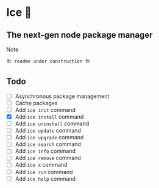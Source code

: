 # Ice 🧊

## The next-gen node package manager

> [!NOTE]
> `🏗️ readme under construction 🏗️`

## Todo

- [ ] Asynchronous package management
- [ ] Cache packages
- [ ] Add `ice init` command
- [x] Add `ice install` command
- [ ] Add `ice uninstall` command
- [ ] Add `ice update` command
- [ ] Add `ice upgrade` command
- [ ] Add `ice search` command
- [ ] Add `ice info` command
- [ ] Add `ice remove` command
- [ ] Add `ice x` command
- [ ] Add `ice run` command
- [ ] Add `ice help` command
